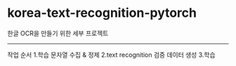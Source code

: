 # korea-text-recognition-pytorch

한글 OCR을 만들기 위한 세부 프로젝트

***

작업 순서 
1.학습 문자열 수집 & 정제
2.text recognition 검증 데이터 생성
3.학습
